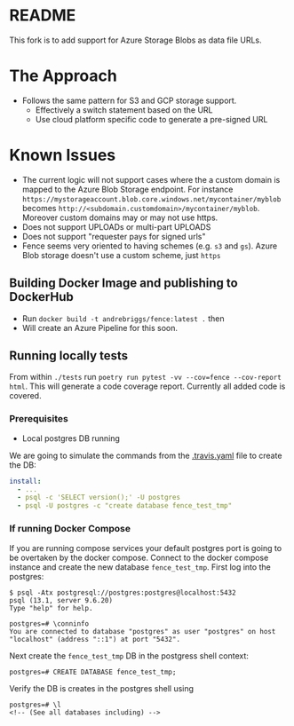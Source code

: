 # README 

This fork is to add support for Azure Storage Blobs as data file URLs. 

# The Approach
* Follows the same pattern for S3 and GCP storage support.
  * Effectively a switch statement based on the URL
  * Use cloud platform specific code to generate a pre-signed URL

# Known Issues

* The current logic will not support cases where the a custom domain is mapped to the Azure Blob Storage endpoint. For instance
`https://mystorageaccount.blob.core.windows.net/mycontainer/myblob` becomes
`http://<subdomain.customdomain>/mycontainer/myblob`. Moreover custom domains may or may not use https.
* Does not support UPLOADs or multi-part UPLOADS
* Does not support "requester pays for signed urls"
* Fence seems very oriented to having schemes (e.g. `s3` and `gs`). Azure Blob storage doesn't use a custom scheme, just `https` 

## Building Docker Image and publishing to DockerHub

* Run `docker build -t andrebriggs/fence:latest .` then 
* Will create an Azure Pipeline for this soon.

## Running locally tests
From within `./tests` run `poetry run pytest -vv --cov=fence --cov-report html`. This will generate a code coverage report. Currently all added code is covered.

### Prerequisites
* Local postgres DB running

We are going to simulate the commands from the [.travis.yaml](./.travis.yaml) file to create the DB:

```yaml
install:
  - ...
  - psql -c 'SELECT version();' -U postgres
  - psql -U postgres -c "create database fence_test_tmp"
```

### If running Docker Compose

If you are running compose services your default postgres port is going to be overtaken by the docker compose.
Connect to the docker compose instance and create the new database `fence_test_tmp`. First log into the postgres:
```
$ psql -Atx postgresql://postgres:postgres@localhost:5432
psql (13.1, server 9.6.20)
Type "help" for help.

postgres=# \conninfo
You are connected to database "postgres" as user "postgres" on host "localhost" (address "::1") at port "5432".
```
Next create the `fence_test_tmp` DB in the postgress shell context:
```
postgres=# CREATE DATABASE fence_test_tmp;
```

Verify the DB is creates in the postgres shell using 
```
postgres=# \l
<!-- (See all databases including) -->
```


<!-- Start postgres locally
`$ pg_ctl -D /usr/local/var/postgres start`

$ pg_ctl -D /usr/local/var/postgres stop

If you unstalled psql via homebrew you need to create the user `postgres`. Run:
`/usr/local/opt/postgres/bin/createuser -s postgres` -->

<!-- Then type  

psql -Atx postgresql:///fence_test_tmp?host=/tmp where /tmp is the socket
```
$ psql -Atx postgresql:///fence_test_tmp?host=/tmp
psql (13.1)
Type "help" for help.

fence_test_tmp=# \conninfo
You are connected to database "fence_test_tmp" as user "andrebriggs" via socket in "/tmp" at port "5432".
``` -->

<!-- If you have multiple instances of postgres running locally you can find the data directory by using teh command 
`SHOW data_directory;`

```
$ psql -Atx postgresql://postgres:postgres@localhost:5432
psql (13.1, server 9.6.20)
Type "help" for help.

postgres=# SHOW data_directory;
data_directory|/var/lib/postgresql/data
```

See teh difference:

```
$ psql -Atx postgresql:///fence_test_tmp?host=/tmp
psql (13.1)
Type "help" for help.

fence_test_tmp=# SHOW data_directory;
data_directory|/usr/local/var/postgres
``` -->